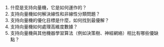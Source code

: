 1. 什麼是支持向量機，它是如何運作的？
2. 支持向量機如何解決線性和非線性分類問題？
3. 支持向量機的優化目標是什麼，如何找到最優解？
4. 支持向量機如何處理高維度數據？
5. 支持向量機與其他機器學習算法（例如決策樹、神經網絡）相比有哪些優缺點？